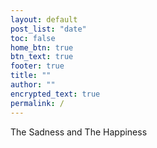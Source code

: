 ```yaml
---
layout: default
post_list: "date"
toc: false
home_btn: true
btn_text: true
footer: true
title: ""
author: ""
encrypted_text: true
permalink: /
---
```


<p class="encrypted" id="IHiB3nWO0UUyqcN55kuCQg/XonLqaAfTWlkzsevyxi9TdS5ZEIfHBkx9JJ7mN1bvOJZOCmIA==">The Sadness and The Happiness</p>
